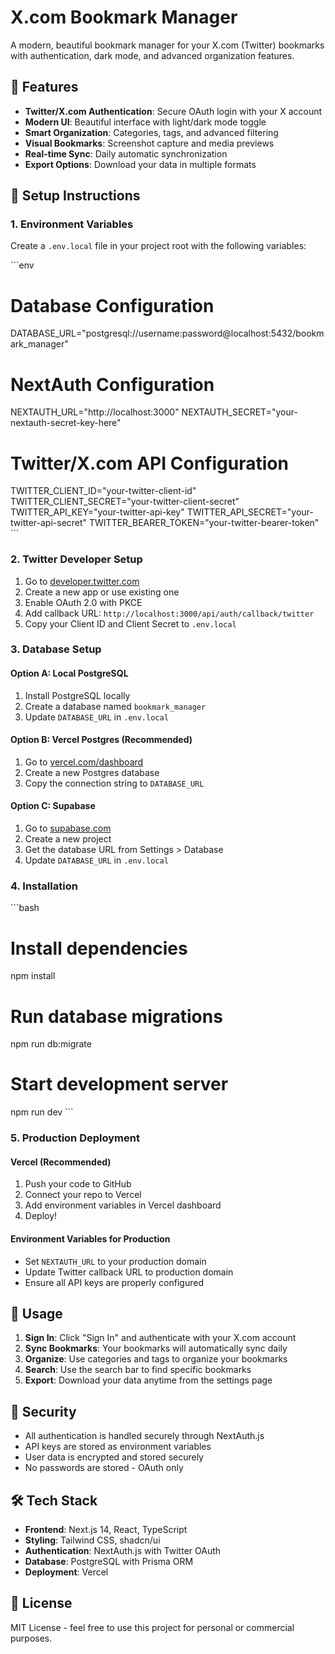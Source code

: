 # X.com Bookmark Manager

A modern, beautiful bookmark manager for your X.com (Twitter) bookmarks with authentication, dark mode, and advanced organization features.

## 🚀 Features

- **Twitter/X.com Authentication**: Secure OAuth login with your X account
- **Modern UI**: Beautiful interface with light/dark mode toggle
- **Smart Organization**: Categories, tags, and advanced filtering
- **Visual Bookmarks**: Screenshot capture and media previews
- **Real-time Sync**: Daily automatic synchronization
- **Export Options**: Download your data in multiple formats

## 🔧 Setup Instructions

### 1. Environment Variables

Create a `.env.local` file in your project root with the following variables:

\`\`\`env
# Database Configuration
DATABASE_URL="postgresql://username:password@localhost:5432/bookmark_manager"

# NextAuth Configuration
NEXTAUTH_URL="http://localhost:3000"
NEXTAUTH_SECRET="your-nextauth-secret-key-here"

# Twitter/X.com API Configuration
TWITTER_CLIENT_ID="your-twitter-client-id"
TWITTER_CLIENT_SECRET="your-twitter-client-secret"
TWITTER_API_KEY="your-twitter-api-key"
TWITTER_API_SECRET="your-twitter-api-secret"
TWITTER_BEARER_TOKEN="your-twitter-bearer-token"
\`\`\`

### 2. Twitter Developer Setup

1. Go to [developer.twitter.com](https://developer.twitter.com)
2. Create a new app or use existing one
3. Enable OAuth 2.0 with PKCE
4. Add callback URL: `http://localhost:3000/api/auth/callback/twitter`
5. Copy your Client ID and Client Secret to `.env.local`

### 3. Database Setup

#### Option A: Local PostgreSQL
1. Install PostgreSQL locally
2. Create a database named `bookmark_manager`
3. Update `DATABASE_URL` in `.env.local`

#### Option B: Vercel Postgres (Recommended)
1. Go to [vercel.com/dashboard](https://vercel.com/dashboard)
2. Create a new Postgres database
3. Copy the connection string to `DATABASE_URL`

#### Option C: Supabase
1. Go to [supabase.com](https://supabase.com)
2. Create a new project
3. Get the database URL from Settings > Database
4. Update `DATABASE_URL` in `.env.local`

### 4. Installation

\`\`\`bash
# Install dependencies
npm install

# Run database migrations
npm run db:migrate

# Start development server
npm run dev
\`\`\`

### 5. Production Deployment

#### Vercel (Recommended)
1. Push your code to GitHub
2. Connect your repo to Vercel
3. Add environment variables in Vercel dashboard
4. Deploy!

#### Environment Variables for Production
- Set `NEXTAUTH_URL` to your production domain
- Update Twitter callback URL to production domain
- Ensure all API keys are properly configured

## 📱 Usage

1. **Sign In**: Click "Sign In" and authenticate with your X.com account
2. **Sync Bookmarks**: Your bookmarks will automatically sync daily
3. **Organize**: Use categories and tags to organize your bookmarks
4. **Search**: Use the search bar to find specific bookmarks
5. **Export**: Download your data anytime from the settings page

## 🔐 Security

- All authentication is handled securely through NextAuth.js
- API keys are stored as environment variables
- User data is encrypted and stored securely
- No passwords are stored - OAuth only

## 🛠️ Tech Stack

- **Frontend**: Next.js 14, React, TypeScript
- **Styling**: Tailwind CSS, shadcn/ui
- **Authentication**: NextAuth.js with Twitter OAuth
- **Database**: PostgreSQL with Prisma ORM
- **Deployment**: Vercel

## 📄 License

MIT License - feel free to use this project for personal or commercial purposes.
